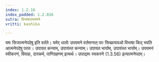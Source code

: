 ```yaml
---
index: 1.2.16
index_padded: 1.2.016
sutra: विभाषाउपयमने
vritti: kashika

---
```

यमः सिजात्मनेपदेषु इति वर्तते। यमेर् धातोः उपयमने वर्तमानात् परः सिच्प्रत्ययओ विभाषा किद् भवति आत्मनेपदेषु परतः। उपायत कन्याम्, उपायंस्त कन्याम्। उपायत भार्याम्, उपायंस्त भार्याम्। उपयमनं स्वीकरणं, विवाहः, दारकर्म, पाणिग्रहणम् इत्यर्थः। उपाद्यमः स्वकरणे (1.3.56) इत्यात्मनेपदम्।
